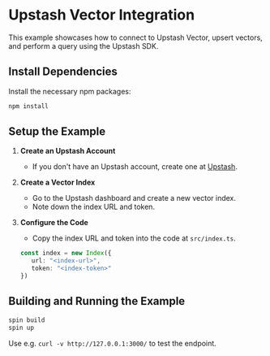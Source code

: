 # Upstash Vector Integration

This example showcases how to connect to Upstash Vector, upsert vectors, and perform a query using the Upstash SDK.

## Install Dependencies
Install the necessary npm packages:

```bash
npm install
```

## Setup the Example

1. **Create an Upstash Account**
   - If you don't have an Upstash account, create one at [Upstash](https://upstash.com/).

2. **Create a Vector Index**
   - Go to the Upstash dashboard and create a new vector index.
   - Note down the index URL and token.

3. **Configure the Code**
   - Copy the index URL and token into the code at `src/index.ts`.

    ```ts
    const index = new Index({
       url: "<index-url>",
       token: "<index-token>"
    })
    ```

## Building and Running the Example

```bash
spin build
spin up
```

Use e.g. `curl -v http://127.0.0.1:3000/` to test the endpoint.
